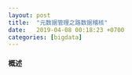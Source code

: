 ```yaml
---
layout: post
title:  "元数据管理之路数据稽核"
date:   2019-04-08 00:18:23 +0700
categories: [bigdata]
---
```


#### 概述
